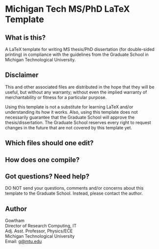 Michigan Tech MS/PhD LaTeX Template
================

What is this?
-------------------

A LaTeX template for writing MS thesis/PhD dissertation (for double-sided printing) in compliance with the guidelines from the Graduate School in Michigan Technological University.


Disclaimer
-------------------

This and other associated files are distributed in the hope that they will be useful, but without any warranty; without even the implied warranty of merchantability or fitness for a particular purpose.

Using this template is not a substitute for learning LaTeX and/or understanding its how it works. Also, using this template does not necessarily guarantee that the Graduate School will approve the thesis/dissertation. The Graduate School reserves every right to request changes in the future that are not covered by this template yet. 


Which files should one edit?
-------------------



How does one compile?
-------------------



Got questions? Need help?
-------------------

DO NOT send your questions, comments and/or concerns about this template to the Graduate School. Instead, please contact the author.


Author
-------------------

Gowtham          
Director of Research Computing, IT             
Adj. Asst. Professor, Physics/ECE               
Michigan Technological University                 
Email: g@mtu.edu

